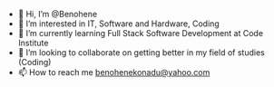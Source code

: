 - 👋 Hi, I’m @Benohene
- 👀 I’m interested in IT, Software and Hardware, Coding
- 🌱 I’m currently learning Full Stack Software Development at Code Institute
- 💞️ I’m looking to collaborate on getting better in my field of studies (Coding)
- 📫 How to reach me benohenekonadu@yahoo.com

<!---
Benohene/Benohene is a ✨ special ✨ repository because its `README.md` (this file) appears on your GitHub profile.
You can click the Preview link to take a look at your changes.
--->

